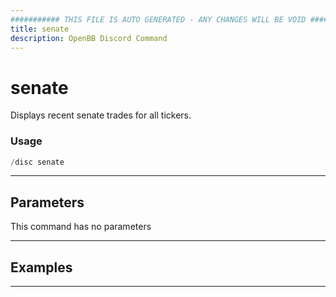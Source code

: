 ```yaml
---
########### THIS FILE IS AUTO GENERATED - ANY CHANGES WILL BE VOID ###########
title: senate
description: OpenBB Discord Command
---
```


# senate

Displays recent senate trades for all tickers.

### Usage

```python wordwrap
/disc senate
```

---

## Parameters

This command has no parameters



---

## Examples


---
